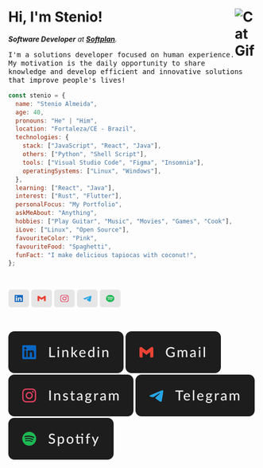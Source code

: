 <h1><strong>Hi, I'm Stenio!</strong> <img align="right" src="https://user-images.githubusercontent.com/5713670/87202985-820dcb80-c2b6-11ea-9f56-7ec461c497c3.gif" alt="Cat Gif" style="width: 3rem" /></h1>

_**Software Developer** at [**Softplan**](https://www.softplan.com.br)._

<samp>I'm a solutions developer focused on human experience. My motivation is the daily opportunity to share knowledge and develop efficient and innovative solutions that improve people's lives!</samp>

```javascript
const stenio = {
  name: "Stenio Almeida",
  age: 40,
  pronouns: "He" | "Him",
  location: "Fortaleza/CE - Brazil",
  technologies: {
    stack: ["JavaScript", "React", "Java"],
    others: ["Python", "Shell Script"],
    tools: ["Visual Studio Code", "Figma", "Insomnia"],
    operatingSystems: ["Linux", "Windows"],
  },
  learning: ["React", "Java"],
  interest: ["Rust", "Flutter"],
  personalFocus: "My Portfolio",
  askMeAbout: "Anything",
  hobbies: ["Play Guitar", "Music", "Movies", "Games", "Cook"],
  iLove: ["Linux", "Open Source"],
  favouriteColor: "Pink",
  favouriteFood: "Spaghetti",
  funFact: "I make delicious tapiocas with coconut!",
};
```

<br/>
<div>

[<img src="./etc/assets/social-linkedin.svg" alt="Linkedin" width="42" height="36" />][linkedin]
[<img src="./etc/assets/social-gmail.svg" alt="Gmail" width="42" height="36" />][gmail]
[<img src="./etc/assets/social-instagram.svg" alt="Instagram" width="42" height="36" />][instagram]
[<img src="./etc/assets/social-telegram.svg" alt="Telegram" width="42" height="36" />][telegram]
[<img src="./etc/assets/social-spotify.svg" alt="Spotify" width="42" height="36" />][spotify]

</div>
<br/>
<div>

[<img src="./etc/assets/profile-linkedin.svg" alt="Linkedin" />][linkedin]
[<img src="./etc/assets/profile-gmail.svg" alt="Gmail" />][gmail]
[<img src="./etc/assets/profile-instagram.svg" alt="Instagram" />][instagram]
[<img src="./etc/assets/profile-telegram.svg" alt="Telegram" />][telegram]
[<img src="./etc/assets/profile-spotify.svg" alt="Spotify" />][spotify]

</div>

[linkedin]: https://linkedin.com/in/stenioas/
[gmail]: mailto:stenioas@gmail.com
[instagram]: https://instagram.com/stenioas/
[telegram]: https://t.me/stenioas/
[spotify]: https://open.spotify.com/user/stenioas/
